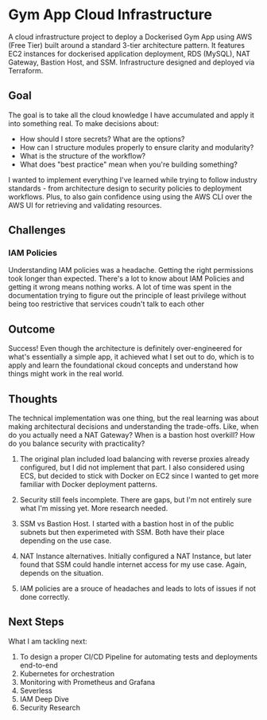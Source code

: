 # Gym App Cloud Infrastructure
A cloud infrastructure project to deploy a Dockerised Gym App using AWS (Free Tier) built around a standard 3-tier architecture pattern. It features EC2 instances for dockerised application deployment, RDS (MySQL), NAT Gateway, Bastion Host, and SSM. Infrastructure designed and deployed via Terraform.

## Goal 
The goal is to take all the cloud knowledge I have accumulated and apply it into something real.
To make decisions about:
- How should I store secrets? What are the options?
- How can I structure modules properly to ensure clarity and modularity?
- What is the structure of the workflow?
- What does "best practice" mean when you're building something?

I wanted to implement everything I've learned while trying to follow industry standards - from architecture design to security policies to deployment workflows. Plus, to also gain confidence using using the AWS CLI over the AWS UI for retrieving and validating resources.

## Challenges
### IAM Policies 
Understanding IAM policies was a headache. Getting the right permissions took longer than expected. There's a lot to know about IAM Policies and getting it wrong means nothing works. A lot of time was spent in the documentation trying to figure out the principle of least privilege without being too restrictive that services coudn't talk to each other

## Outcome
Success! Even though the architecture is definitely over-engineered for what's essentially a simple app, it achieved what I set out to do, which is to apply and learn the foundational ckoud concepts and understand how things might work in the real world.

## Thoughts
The technical implementation was one thing, but the real learning was about making architectural decisions and understanding the trade-offs. Like, when do you actually need a NAT Gateway? When is a bastion host overkill? How do you balance security with practicality? 

1. The original plan included load balancing with reverse proxies already configured, but I did not implement that part. I also considered using ECS, but decided to stick with Docker on EC2 since I wanted to get more familiar with Docker deployment patterns.

2. Security still feels incomplete. There are gaps, but I'm not entirely sure what I'm missing yet. More research needed.

3. SSM vs Bastion Host. I started with a bastion host in of the public subnets but then experimeted with SSM. Both have their place depending on the use case.

4. NAT Instance alternatives. Initially configured a NAT Instance, but later found that SSM could handle internet access for my use case. Again, depends on the situation.

5. IAM policies are a srouce of headaches and leads to lots of issues if not done correctly.

## Next Steps
What I am tackling next:
1. To design a proper CI/CD Pipeline for automating tests and deployments end-to-end
2. Kubernetes for orchestration
3. Monitoring with Prometheus and Grafana
4. Severless
5. IAM Deep Dive
6. Security Research

